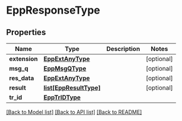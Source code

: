 # EppResponseType

## Properties
Name | Type | Description | Notes
------------ | ------------- | ------------- | -------------
**extension** | [**EppExtAnyType**](EppExtAnyType.md) |  | [optional] 
**msg_q** | [**EppMsgQType**](EppMsgQType.md) |  | [optional] 
**res_data** | [**EppExtAnyType**](EppExtAnyType.md) |  | [optional] 
**result** | [**list[EppResultType]**](EppResultType.md) |  | [optional] 
**tr_id** | [**EppTrIDType**](EppTrIDType.md) |  | 

[[Back to Model list]](../README.md#documentation-for-models) [[Back to API list]](../README.md#documentation-for-api-endpoints) [[Back to README]](../README.md)


